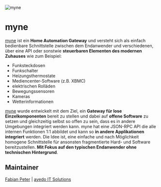 ![myne](https://raw.github.com/ayedoit/myne/master/img/myne_logo.png)

myne
====

[myne](http://myne.ayedo.de/) ist ein **Home Automation Gateway** und versteht sich als einfach bedienbare Schnittstelle zwischen dem Endanwender und verschiedenen, über eine API oder sonstwie **steuerbaren Elementen des modernen Zuhauses** wie zum Beispiel:

* Funksteckdosen
* Funkschalter
* Heizungsthermostate
* Mediencenter-Software (z.B. XBMC)
* elektrischen Rolläden
* Bewegungssensoren
* Kameras
* Wetterinformationen

[myne](http://myne.ayedo.de/) wurde entwickelt mit dem Ziel, ein **Gateway für lose Einzelkomponenten** bereit zu stellen und dabei auf **offene Software** zu setzen und gleichzeitig selbst so offen zu sein, dass es in andere Umgebungen integriert werden kann. myne hat eine JSON-RPC API die alle internen Funktionen 1:1 abbildet und kann so **in andere Applikationen integriert** werden. Die Idee ist, eine einfache und nach Möglichkeit homogene Schnittstelle für ansonsten fragmentierte Hard- und Software bereitzustellen. **Mit Fokus auf den typischen Endanwender ohne technischen Hintergrund**.

Maintainer
----------

[Fabian Peter](mailto:hello@fabianpeter.de) | [ayedo IT Solutions](http://www.ayedo.de/)


